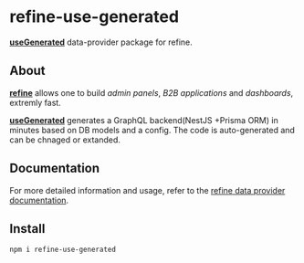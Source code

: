 # refine-use-generated
[**useGenerated**](https://useGenerated.com/) data-provider package for refine.

## About

[**refine**](https://refine.dev/) allows one to build *admin panels*, *B2B applications* and *dashboards*, extremly fast.

[**useGenerated**](https://useGenerated.com/) generates a GraphQL backend(NestJS +Prisma ORM) in minutes based on DB models and a config. The code is auto-generated and can be chnaged or extanded.

## Documentation

For more detailed information and usage, refer to the [refine data provider documentation](https://refine.dev/docs/core/providers/data-provider).

## Install

```
npm i refine-use-generated
```
